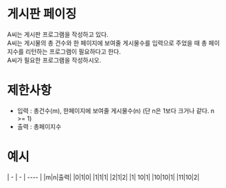 # 게시판 페이징
A씨는 게시판 프로그램을 작성하고 있다.  
A씨는 게시물의 총 건수와 한 페이지에 보여줄 게시물수를 입력으로 주었을 때 총 페이지수를 리턴하는 프로그램이 필요하다고 한다.  
A씨가 필요한 프로그램을 작성하시오.  

# 제한사항
- 입력 : 총건수(m), 한페이지에 보여줄 게시물수(n) (단 n은 1보다 크거나 같다. n >= 1)
- 출력 : 총페이지수

# 예시
| - | - | ---- |
|m|n|출력|
|0|1|0|
|1|1|1|
|2|1|2|
|1|	10|1|
|10|10|1|
|11|10|2|
